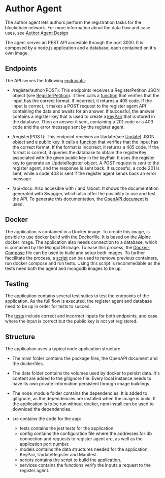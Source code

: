 # Author Agent
The author agent lets authors perform the registration tasks for the blockchain network. For more information about the data flow and case uses, see [Author Agent Design](../../Design/ClientApplication/AuthorAgent)

The agent serves an REST API accesible through the port 3000. It is composed by a node.js application and a database, each contained on it's own image.

## Endpoints

The API serves the following [endpoints](./src/routes/router.js):

- /register/author(POST): This endpoints receives a RegisterPetition JSON object (see [RegisterPetition](../../Design/DataStructures/RegisterAuthorStructures)). It then calls a [function](./src/services/verify-register-petition.js) that verifies that the input has the correct format. If incorrect, it returns a 405 code. If the input is correct, it makes a POST request to the register agent API containing the data and awaits for an answer. If succesful, the answer contains a register key that is used to create a [keyPair](../../Design/DataStructures/RegisterAuthorStructures) that is stored in the database. Then an answer it sent, containing a 201 code or a 403 code and the error message sent by the register agent.

- /register(POST): This endpoint receives an Update(see [Update](../../Design/DataStructures/Update)) JSON object and a public key. It calls a [function](./src/services/verify-update.js) that verifies that the input has the correct format. If the format is incorrect, it returns a 405 code. If the format is correct, it queries the database to obtain the registerKey associated with the given public key in the keyPair. It uses the register key to generate an UpdateRegister object. A POST request is sent to the register agent, and the response is sent back. If succesful, a code 201 is sent, while a code 403 is sent if the register agent sends back an error message.

- /api-docs: Also accesible with / and /about. It shows the documentation generated with Swagger, which also offer the posibility to use and test the API. To generate this documentation, the [OpenAPI document](./author-agent.json) is used.

## Docker

The application is contained in a Docker image. To create this image, is posible to use docker build with the [Dockerfile](./Dockerfile). It is based on the Alpine docker image. The application also needs connection to a database, which is contained by the MongoDB image. To ease this process, the [Docker-Compose](./docker-compose.yml) file can be used to build and setup both images.
To further faccilitate the process, a [script](./src/scripts/build.sh) can be used to remove previous containers, run docker compose and run tests. Using this script is recommedable as the tests need both the agent and mongodb images to be up.

## Testing

The application contains several test suites to test the endpoints of the application. As the full flow is executed, the register agent and database need to be up in order for tests to succed.

The [tests](./src/__tests__/test-endpoints.js) include correct and incorrect inputs for both endpoints, and case where the input is correct but the public key is not yet registered.

## Structure
The application uses a typical node application structure.
- The main folder contains the package files, the OpenAPI document and the dockerfiles.
- The data folder contains the volumes used by docker to persist data. It's content are added to the gitignore file. Every local instance needs to have its own private information persistent through image buildings.
- The node_module folder contains the dependencies. It is added to gitignore, as the dependencies are installed when the image is build. If the application is to be run without docker, npm install can be used to download the dependencies.
- src contains the code for the app:

    - tests contains the jest tests for the application.
    - config contains the configuration file where the addresses for db connection and requests to register agent are, as well as the application port number.
    - models contains the data structures needed for the application: KeyPair, UpdateRegister and Manifest.
    - scripts contains the script to build the application.
    - services contains the functions verify the inputs a request to the register agent.